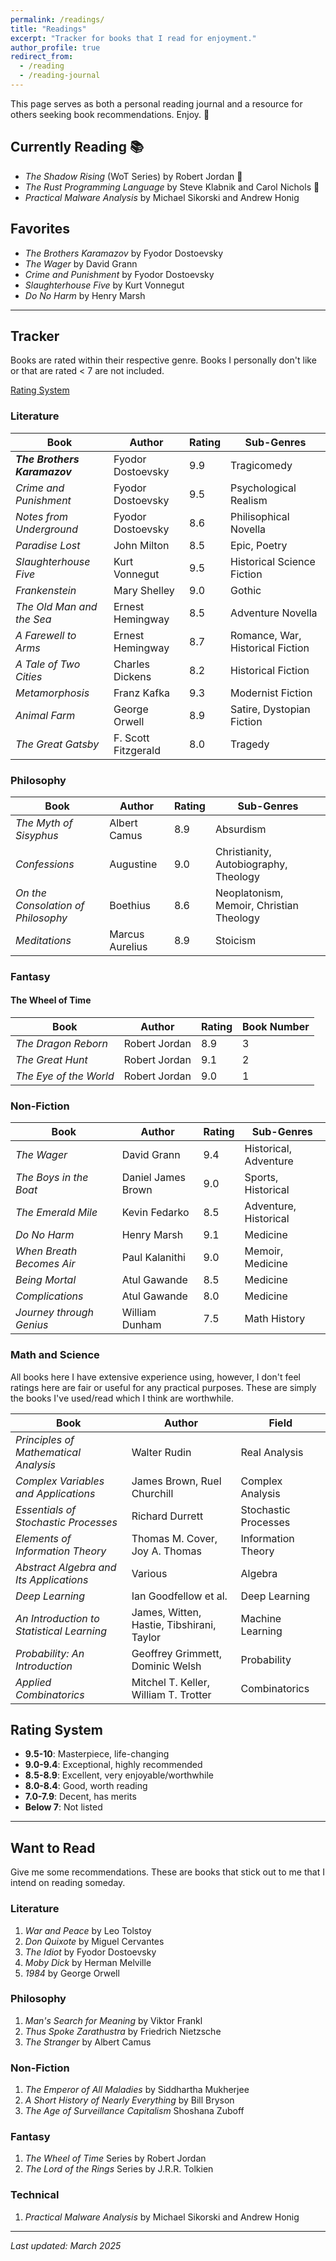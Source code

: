 ```yaml
---
permalink: /readings/
title: "Readings"
excerpt: "Tracker for books that I read for enjoyment."
author_profile: true
redirect_from: 
  - /reading
  - /reading-journal
---
```


This page serves as both a personal reading journal and a resource for others seeking book recommendations. Enjoy. :book:

## Currently Reading :books:

- _The Shadow Rising_ (WoT Series) by Robert Jordan :fallen_leaf:
- _The Rust Programming Language_ by Steve Klabnik and Carol Nichols :crab:
- _Practical Malware Analysis_ by Michael Sikorski and Andrew Honig

## Favorites

- _The Brothers Karamazov_ by Fyodor Dostoevsky
- _The Wager_ by David Grann
- _Crime and Punishment_ by Fyodor Dostoevsky
- _Slaughterhouse Five_ by Kurt Vonnegut
- _Do No Harm_ by Henry Marsh

---

## Tracker

Books are rated within their respective genre. Books I personally don't like or that are rated < 7 are not included.

[Rating System](#rating-system)

### Literature

| Book | Author | Rating | Sub-Genres |
|------|---------|---------|--------|
| _**The Brothers Karamazov**_ | Fyodor Dostoevsky | 9.9 | Tragicomedy |
| _Crime and Punishment_ | Fyodor Dostoevsky | 9.5 | Psychological Realism |
| _Notes from Underground_ | Fyodor Dostoevsky | 8.6 | Philisophical Novella |
| _Paradise Lost_ | John Milton | 8.5 | Epic, Poetry |
| _Slaughterhouse Five_ | Kurt Vonnegut | 9.5 | Historical Science Fiction |
| _Frankenstein_ | Mary Shelley | 9.0 | Gothic |
| _The Old Man and the Sea_ | Ernest Hemingway | 8.5 | Adventure Novella |
| _A Farewell to Arms_ | Ernest Hemingway | 8.7 | Romance, War, Historical Fiction |
| _A Tale of Two Cities_ | Charles Dickens | 8.2 | Historical Fiction |
| _Metamorphosis_ | Franz Kafka | 9.3 | Modernist Fiction |
| _Animal Farm_ | George Orwell | 8.9 | Satire, Dystopian Fiction |
| _The Great Gatsby_ | F. Scott Fitzgerald | 8.0 | Tragedy |

### Philosophy

| Book | Author | Rating | Sub-Genres |
|------|---------|------|---------|
| _The Myth of Sisyphus_ | Albert Camus | 8.9 | Absurdism |
| _Confessions_ | Augustine | 9.0 | Christianity, Autobiography, Theology |
| _On the Consolation of Philosophy_ | Boethius | 8.6 | Neoplatonism, Memoir, Christian Theology |
| _Meditations_ | Marcus Aurelius | 8.9 | Stoicism |

### Fantasy

#### The Wheel of Time

| Book | Author | Rating | Book Number |
|------|---------|------|---------|
| _The Dragon Reborn_ | Robert Jordan | 8.9 | 3 |
| _The Great Hunt_ | Robert Jordan | 9.1 | 2 |
| _The Eye of the World_ | Robert Jordan | 9.0 | 1 |


### Non-Fiction

| Book | Author | Rating | Sub-Genres |
|------|---------|---------|--------|
| _The Wager_ | David Grann | 9.4 | Historical, Adventure |
| _The Boys in the Boat_ | Daniel James Brown | 9.0 | Sports, Historical |
| _The Emerald Mile_ | Kevin Fedarko | 8.5 | Adventure, Historical |
| _Do No Harm_ | Henry Marsh | 9.1 | Medicine |
| _When Breath Becomes Air_ | Paul Kalanithi | 9.0 | Memoir, Medicine |
| _Being Mortal_ | Atul Gawande | 8.5 | Medicine |
| _Complications_ | Atul Gawande | 8.0 | Medicine |
| _Journey through Genius_ | William Dunham | 7.5 | Math History |

### Math and Science

All books here I have extensive experience using, however, I don't feel ratings here are fair or useful for any practical purposes. These are simply the books I've used/read which I think are worthwhile.

| Book | Author | Field |
|------|---------|---------|
| _Principles of Mathematical Analysis_ | Walter Rudin | Real Analysis |
| _Complex Variables and Applications_ | James Brown, Ruel Churchill | Complex Analysis |
| _Essentials of Stochastic Processes_ | Richard Durrett | Stochastic Processes |
| _Elements of Information Theory_ | Thomas M. Cover, Joy A. Thomas | Information Theory |
| _Abstract Algebra and Its Applications_ | Various | Algebra |
| _Deep Learning_ | Ian Goodfellow et al. | Deep Learning |
| _An Introduction to Statistical Learning_ | James, Witten, Hastie, Tibshirani, Taylor | Machine Learning |
| _Probability: An Introduction_ | Geoffrey Grimmett, Dominic Welsh | Probability |
| _Applied Combinatorics_ | Mitchel T. Keller, William T. Trotter | Combinatorics |

## Rating System

- **9.5-10**: Masterpiece, life-changing
- **9.0-9.4**: Exceptional, highly recommended
- **8.5-8.9**: Excellent, very enjoyable/worthwhile
- **8.0-8.4**: Good, worth reading
- **7.0-7.9**: Decent, has merits
- **Below 7**: Not listed

---

## Want to Read

Give me some recommendations. These are books that stick out to me that I intend on reading someday.

### Literature

1. _War and Peace_ by Leo Tolstoy
2. _Don Quixote_ by Miguel Cervantes
3. _The Idiot_ by Fyodor Dostoevsky
4. _Moby Dick_ by Herman Melville
5. _1984_ by George Orwell

### Philosophy

1. _Man's Search for Meaning_ by Viktor Frankl
2. _Thus Spoke Zarathustra_ by Friedrich Nietzsche
3. _The Stranger_ by Albert Camus

### Non-Fiction

1. _The Emperor of All Maladies_ by Siddhartha Mukherjee
2. _A Short History of Nearly Everything_ by Bill Bryson
3. _The Age of Surveillance Capitalism_ Shoshana Zuboff

### Fantasy

1. _The Wheel of Time_ Series by Robert Jordan
2. _The Lord of the Rings_ Series by J.R.R. Tolkien

### Technical

1. _Practical Malware Analysis_ by Michael Sikorski and Andrew Honig

---

_Last updated: March 2025_

